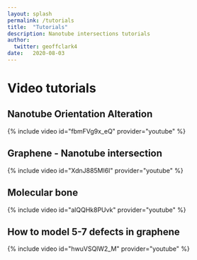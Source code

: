 ```yaml
---
layout: splash
permalink: /tutorials
title:  "Tutorials"
description: Nanotube intersections tutorials
author:
  twitter: geoffclark4
date:   2020-08-03
---
```


# Video tutorials

## Nanotube Orientation Alteration

{% include video id="fbmFVg9x_eQ" provider="youtube" %}

## Graphene - Nanotube intersection

{% include video id="XdnJ885Ml6I" provider="youtube" %}

## Molecular bone

{% include video id="alQQHk8PUvk" provider="youtube" %}

## How to model 5-7 defects in graphene

{% include video id="hwuVSQlW2_M" provider="youtube" %}
